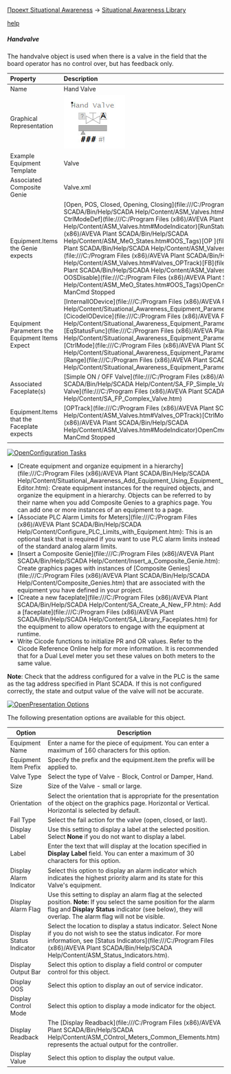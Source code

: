 [Проект Situational Awareness](../README.md) -> [Situational Awareness Library](readme.md)



[help](file:///C:/Program%20Files%20(x86)/AVEVA%20Plant%20SCADA/Bin/Help/SCADA%20Help/Content/ASM_Hand_Valve.htm)

##### Handvalve

The handvalve object is used when there is a valve in the field that the board operator has no control over, but has feedback only.

| Property                                        | Description                                                  |
| :---------------------------------------------- | :----------------------------------------------------------- |
| Name                                            | Hand Valve                                                   |
| Graphical Representation                        | ![img](media/hand_valve.jpg)                                 |
| Example Equipment Template                      | Valve                                                        |
| Associated Composite Genie                      | Valve.xml                                                    |
| Equipment.Items the Genie expects               | [Open, POS, Closed, Opening, Closing](file:///C:/Program Files (x86)/AVEVA Plant SCADA/Bin/Help/SCADA Help/Content/ASM_Valves.htm#Valves_Block)[CtrlMode, CtrlModeDef](file:///C:/Program Files (x86)/AVEVA Plant SCADA/Bin/Help/SCADA Help/Content/ASM_Valves.htm#ModeIndicator)[RunStatus](file:///C:/Program Files (x86)/AVEVA Plant SCADA/Bin/Help/SCADA Help/Content/ASM_MeO_States.htm#OOS_Tags)[OP ](file:///C:/Program Files (x86)/AVEVA Plant SCADA/Bin/Help/SCADA Help/Content/ASM_Valves.htm#Valves_OP)[OPTrack](file:///C:/Program Files (x86)/AVEVA Plant SCADA/Bin/Help/SCADA Help/Content/ASM_Valves.htm#Valves_OPTrack)[FB](file:///C:/Program Files (x86)/AVEVA Plant SCADA/Bin/Help/SCADA Help/Content/ASM_Valves.htm#Valves_Readback)[OOS, OOSDisable](file:///C:/Program Files (x86)/AVEVA Plant SCADA/Bin/Help/SCADA Help/Content/ASM_MeO_States.htm#OOS_Tags)OpenCmd    CloseCmd    StopCmd    AutoCmd    ManCmd    Stopped |
| Equipment Parameters the Equipment Items Expect | [InternalIODevice](file:///C:/Program Files (x86)/AVEVA Plant SCADA/Bin/Help/SCADA Help/Content/Situational_Awareness_Equipment_Parameters.htm#Param_InternalIODevice)[CicodeIODevice](file:///C:/Program Files (x86)/AVEVA Plant SCADA/Bin/Help/SCADA Help/Content/Situational_Awareness_Equipment_Parameters.htm#Param_CicodeIODevice)[EqStatusFunc](file:///C:/Program Files (x86)/AVEVA Plant SCADA/Bin/Help/SCADA Help/Content/Situational_Awareness_Equipment_Parameters.htm#Param_EqStatusFunc)[CtrlMode](file:///C:/Program Files (x86)/AVEVA Plant SCADA/Bin/Help/SCADA Help/Content/Situational_Awareness_Equipment_Parameters.htm#Param_CtrlMode)[Range](file:///C:/Program Files (x86)/AVEVA Plant SCADA/Bin/Help/SCADA Help/Content/Situational_Awareness_Equipment_Parameters.htm#Param_Range) |
| Associated Faceplate(s)                         | [Simple ON / OFF Valve](file:///C:/Program Files (x86)/AVEVA Plant SCADA/Bin/Help/SCADA Help/Content/SA_FP_Simple_Valve.htm)[Complex ON / OFF Valve](file:///C:/Program Files (x86)/AVEVA Plant SCADA/Bin/Help/SCADA Help/Content/SA_FP_Complex_Valve.htm) |
| Equipment.Items that the Faceplate expects      | [OPTrack](file:///C:/Program Files (x86)/AVEVA Plant SCADA/Bin/Help/SCADA Help/Content/ASM_Valves.htm#Valves_OPTrack)[CtrlModeDef](file:///C:/Program Files (x86)/AVEVA Plant SCADA/Bin/Help/SCADA Help/Content/ASM_Valves.htm#ModeIndicator)OpenCmd    CloseCmd    StopCmd    AutoCmd    ManCmd    Stopped |

[![Open](file:///C:/Program%20Files%20(x86)/AVEVA%20Plant%20SCADA/Bin/Help/SCADA%20Help/Skins/Default/Stylesheets/Images/transparent.gif)Configuration Tasks](javascript:void(0))

- [Create equipment and organize equipment in a hierarchy](file:///C:/Program Files (x86)/AVEVA Plant SCADA/Bin/Help/SCADA Help/Content/Situational_Awareness_Add_Equipment_Using_Equipment_Editor.htm): Create equipment instances for the required objects, and organize the  equipment in a hierarchy. Objects can be referred to by their name when  you add Composite Genies to a graphics page. You can add one or more instances of an equipment to a page.
- [Associate PLC Alarm Limits for Meters](file:///C:/Program Files (x86)/AVEVA Plant SCADA/Bin/Help/SCADA Help/Content/Configure_PLC_Limits_with_Equipment.htm): This is an optional task that is required if you want to use PLC alarm limits instead of the standard analog alarm limits.
- [Insert a Composite Genie](file:///C:/Program Files (x86)/AVEVA Plant SCADA/Bin/Help/SCADA Help/Content/Insert_a_Composite_Genie.htm): Create graphics pages with instances of [Composite Genies](file:///C:/Program Files (x86)/AVEVA Plant SCADA/Bin/Help/SCADA Help/Content/Composite_Genies.htm) that are associated with the  equipment you have defined in your project. 
- [Create a new faceplate](file:///C:/Program Files (x86)/AVEVA Plant SCADA/Bin/Help/SCADA Help/Content/SA_Create_A_New_FP.htm): Add a [faceplate](file:///C:/Program Files (x86)/AVEVA Plant SCADA/Bin/Help/SCADA Help/Content/SA_Library_Faceplates.htm) for the equipment to allow operators to engage with the equipment at runtime.    
- Write  Cicode functions to initialize PR and OR values. Refer to the Cicode  Reference Online help for more information. It is recommended that for a Dual Level meter you set these values on both meters to the same value. 

**Note**: Check that the address configured for a valve in the PLC is the same as the tag address specified in Plant SCADA. If this is not configured correctly, the state and output value of the valve will not be accurate.

[![Open](file:///C:/Program%20Files%20(x86)/AVEVA%20Plant%20SCADA/Bin/Help/SCADA%20Help/Skins/Default/Stylesheets/Images/transparent.gif)Presentation Options](javascript:void(0))

The following presentation options are available for this object.

| Option                   | Description                                                  |
| ------------------------ | ------------------------------------------------------------ |
| Equipment Name           | Enter a name for the piece of equipment. You can enter a maximum of 160 characters for this option. |
| Equipment Item Prefix    | Specify the prefix and the equipment.item the prefix will be applied to. |
| Valve Type               | Select the type of Valve - Block, Control or Damper, Hand.   |
| Size                     | Size of the Valve - small or large.                          |
| Orientation              | Select 	 the  orientation that is appropriate for the presentation of the object on  the graphics page. Horizontal or Vertical. Horizontal is selected by  default. |
| Fail Type                | Select the fail action for the valve (open, closed, or last). |
| Display Label            | Use this setting to display a label at the selected position. Select **None** if you do not want to display a label. |
| Label                    | Enter the text that will display at the location specified in **Display Label** field. You can enter a maximum of 30 characters for this option. |
| Display Alarm Indicator  | Select this  option to display an alarm indicator which indicates the highest  priority alarm and its state for this Valve's equipment. |
| Display Alarm Flag       | Use this setting to display an alarm flag at the selected position. **Note:** If you select the same position for the alarm flag and **Display Status** indicator (see below), they will overlap. The alarm flag will not be visible. |
| Display Status Indicator | Select the  location to display a status indicator. Select None if you do not wish  to see the status indicator. For more information, see [Status Indicators](file:///C:/Program Files (x86)/AVEVA Plant SCADA/Bin/Help/SCADA Help/Content/ASM_Status_Indicators.htm). |
| Display Output Bar       | Select this option to display a field control or computer control for this object. |
| Display OOS              | Select this option to display an out of service indicator.   |
| Display Control Mode     | Select this option to display a mode indicator for the object. |
| Display Readback         | The [Display Readback](file:///C:/Program Files (x86)/AVEVA Plant SCADA/Bin/Help/SCADA Help/Content/ASM_COntrol_Meters_Common_Elements.htm) represents the actual output for the controller. |
| Display Value            | Select this option to display the output value.              |